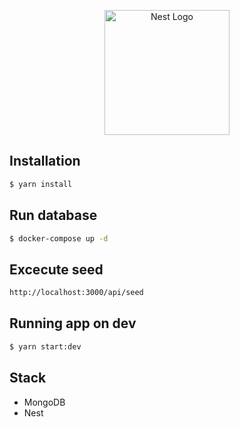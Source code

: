 <p align="center">
  <a href="http://nestjs.com/" target="blank"><img src="https://nestjs.com/img/logo-small.svg" width="200" alt="Nest Logo" /></a>
</p>

## Installation

```bash
$ yarn install
```

## Run database

```bash
$ docker-compose up -d
```

## Excecute seed

```bash
http://localhost:3000/api/seed
```

## Running app on dev

```bash
$ yarn start:dev
```

## Stack

- MongoDB
- Nest
